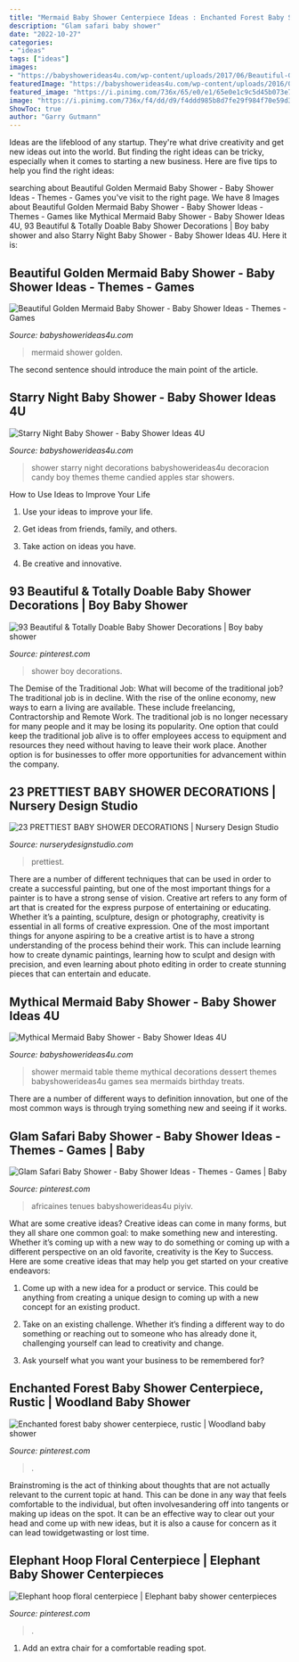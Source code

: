 ```yaml
---
title: "Mermaid Baby Shower Centerpiece Ideas : Enchanted Forest Baby Shower Centerpiece, Rustic"
description: "Glam safari baby shower"
date: "2022-10-27"
categories:
- "ideas"
tags: ["ideas"]
images:
- "https://babyshowerideas4u.com/wp-content/uploads/2017/06/Beautiful-Golden-Mermaid-Shower-Snacks-600x768.jpg"
featuredImage: "https://babyshowerideas4u.com/wp-content/uploads/2016/09/Starry-Night-Baby-Shower-Candied-Apples.jpg"
featured_image: "https://i.pinimg.com/736x/65/e0/e1/65e0e1c9c5d45b073e7755996c0c2825.jpg"
image: "https://i.pinimg.com/736x/f4/dd/d9/f4ddd985b8d7fe29f984f70e59d3f154.jpg"
ShowToc: true
author: "Garry Gutmann"
---
```



Ideas are the lifeblood of any startup. They're what drive creativity and get new ideas out into the world. But finding the right ideas can be tricky, especially when it comes to starting a new business. Here are five tips to help you find the right ideas: 

	

		
searching about Beautiful Golden Mermaid Baby Shower - Baby Shower Ideas - Themes - Games you've visit to the right page. We have 8 Images about Beautiful Golden Mermaid Baby Shower - Baby Shower Ideas - Themes - Games like Mythical Mermaid Baby Shower - Baby Shower Ideas 4U, 93 Beautiful &amp; Totally Doable Baby Shower Decorations | Boy baby shower and also Starry Night Baby Shower - Baby Shower Ideas 4U. Here it is:
		
    
## Beautiful Golden Mermaid Baby Shower - Baby Shower Ideas - Themes - Games

<img loading=lazy src="https://babyshowerideas4u.com/wp-content/uploads/2017/06/Beautiful-Golden-Mermaid-Shower-Snacks-600x768.jpg" onerror="this.onerror=null;this.src='https://tse1.mm.bing.net/th?id=OIP.C9noI76_HZ4kfKG-6YOt5wHaJe&amp;pid=15.1';" alt="Beautiful Golden Mermaid Baby Shower - Baby Shower Ideas - Themes - Games">

_Source: babyshowerideas4u.com_

>mermaid shower golden. 

	

The second sentence should introduce the main point of the article.

    
## Starry Night Baby Shower - Baby Shower Ideas 4U

<img loading=lazy src="https://babyshowerideas4u.com/wp-content/uploads/2016/09/Starry-Night-Baby-Shower-Candied-Apples.jpg" onerror="this.onerror=null;this.src='https://tse3.mm.bing.net/th?id=OIP.d3Oqj8h7n6iIgZmco2JIUQHaJ4&amp;pid=15.1';" alt="Starry Night Baby Shower - Baby Shower Ideas 4U">

_Source: babyshowerideas4u.com_

>shower starry night decorations babyshowerideas4u decoracion candy boy themes theme candied apples star showers. 

	

How to Use Ideas to Improve Your Life
1. Use your ideas to improve your life.
2. Get ideas from friends, family, and others.

3. Take action on ideas you have.

4. Be creative and innovative.

    
## 93 Beautiful &amp; Totally Doable Baby Shower Decorations | Boy Baby Shower

<img loading=lazy src="https://i.pinimg.com/736x/c2/71/b5/c271b5ff153a97f849d7c56f5bf59f9a.jpg" onerror="this.onerror=null;this.src='https://tse1.mm.bing.net/th?id=OIP.rWjSUHCm_gbxEvm1ZzgDBwHaJ4&amp;pid=15.1';" alt="93 Beautiful &amp; Totally Doable Baby Shower Decorations | Boy baby shower">

_Source: pinterest.com_

>shower boy decorations. 

	

The Demise of the Traditional Job: What will become of the traditional job?
The traditional job is in decline. With the rise of the online economy, new ways to earn a living are available. These include freelancing, Contractorship and Remote Work. The traditional job is no longer necessary for many people and it may be losing its popularity. One option that could keep the traditional job alive is to offer employees access to equipment and resources they need without having to leave their work place. Another option is for businesses to offer more opportunities for advancement within the company.

    
## 23 PRETTIEST BABY SHOWER DECORATIONS | Nursery Design Studio

<img loading=lazy src="https://www.nurserydesignstudio.com/wp-content/uploads/2020/10/baby-shower-decorations-1.png" onerror="this.onerror=null;this.src='https://tse2.mm.bing.net/th?id=OIP.J6wt5mBCuieFzzdiQkDSLwHaLH&amp;pid=15.1';" alt="23 PRETTIEST BABY SHOWER DECORATIONS | Nursery Design Studio">

_Source: nurserydesignstudio.com_

>prettiest. 

	

There are a number of different techniques that can be used in order to create a successful painting, but one of the most important things for a painter is to have a strong sense of vision.
Creative art refers to any form of art that is created for the express purpose of entertaining or educating. Whether it’s a painting, sculpture, design or photography, creativity is essential in all forms of creative expression. One of the most important things for anyone aspiring to be a creative artist is to have a strong understanding of the process behind their work. This can include learning how to create dynamic paintings, learning how to sculpt and design with precision, and even learning about photo editing in order to create stunning pieces that can entertain and educate.

    
## Mythical Mermaid Baby Shower - Baby Shower Ideas 4U

<img loading=lazy src="https://babyshowerideas4u.com/wp-content/uploads/2016/06/Mythical-Mermaid-Baby-Shower-Dessert-Table-600x806.jpg" onerror="this.onerror=null;this.src='https://tse2.mm.bing.net/th?id=OIP.Oqt6tzPdjkgE6ykNb-f7bQHaJ8&amp;pid=15.1';" alt="Mythical Mermaid Baby Shower - Baby Shower Ideas 4U">

_Source: babyshowerideas4u.com_

>shower mermaid table theme mythical decorations dessert themes babyshowerideas4u games sea mermaids birthday treats. 

	

There are a number of different ways to definition innovation, but one of the most common ways is through trying something new and seeing if it works.

    
## Glam Safari Baby Shower - Baby Shower Ideas - Themes - Games | Baby

<img loading=lazy src="https://i.pinimg.com/736x/4d/16/9c/4d169cedecd29c7ae8c98f69265c42e8.jpg" onerror="this.onerror=null;this.src='https://tse3.mm.bing.net/th?id=OIP.HWSUSHPfc2dO0njUfDffRQHaJ4&amp;pid=15.1';" alt="Glam Safari Baby Shower - Baby Shower Ideas - Themes - Games | Baby">

_Source: pinterest.com_

>africaines tenues babyshowerideas4u piyiv. 

	

What are some creative ideas?
Creative ideas can come in many forms, but they all share one common goal: to make something new and interesting. Whether it’s coming up with a new way to do something or coming up with a different perspective on an old favorite, creativity is the Key to Success. Here are some creative ideas that may help you get started on your creative endeavors: 
1. Come up with a new idea for a product or service. This could be anything from creating a unique design to coming up with a new concept for an existing product.

2. Take on an existing challenge. Whether it’s finding a different way to do something or reaching out to someone who has already done it, challenging yourself can lead to creativity and change.

3. Ask yourself what you want your business to be remembered for?

    
## Enchanted Forest Baby Shower Centerpiece, Rustic | Woodland Baby Shower

<img loading=lazy src="https://i.pinimg.com/736x/f4/dd/d9/f4ddd985b8d7fe29f984f70e59d3f154.jpg" onerror="this.onerror=null;this.src='https://tse1.mm.bing.net/th?id=OIP.ETdUYGwCFCgLgtR7O2ttIQHaJ3&amp;pid=15.1';" alt="Enchanted forest baby shower centerpiece, rustic | Woodland baby shower">

_Source: pinterest.com_

>. 

	

Brainstroming is the act of thinking about thoughts that are not actually relevant to the current topic at hand. This can be done in any way that feels comfortable to the individual, but often involvesandering off into tangents or making up ideas on the spot. It can be an effective way to clear out your head and come up with new ideas, but it is also a cause for concern as it can lead towidgetwasting or lost time.

    
## Elephant Hoop Floral Centerpiece | Elephant Baby Shower Centerpieces

<img loading=lazy src="https://i.pinimg.com/736x/65/e0/e1/65e0e1c9c5d45b073e7755996c0c2825.jpg" onerror="this.onerror=null;this.src='https://tse2.mm.bing.net/th?id=OIP.U-eSqZ0tvw325QrSFIEUnAHaJ3&amp;pid=15.1';" alt="Elephant hoop floral centerpiece | Elephant baby shower centerpieces">

_Source: pinterest.com_

>. 

	

1. Add an extra chair for a comfortable reading spot.

